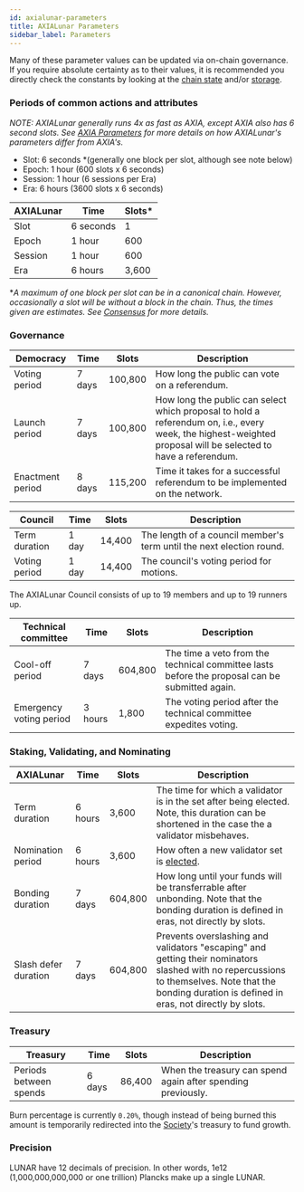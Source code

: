 ```yaml
---
id: axialunar-parameters
title: AXIALunar Parameters
sidebar_label: Parameters
---
```


Many of these parameter values can be updated via on-chain governance. If you require absolute certainty as to their values, it is recommended you directly check the constants by looking at the [chain state](https://AXIA.js.org/apps/#/chainstate/constants) and/or [storage](https://AXIA.js.org/apps/#/chainstate).

### Periods of common actions and attributes

_NOTE: AXIALunar generally runs 4x as fast as AXIA, except AXIA also has 6 second slots. See [AXIA Parameters](https://solar.wiki.AXIA.network/docs/en/maintain-AXIA-parameters) for more details on how AXIALunar's parameters differ from AXIA's._

- Slot: 6 seconds \*(generally one block per slot, although see note below)
- Epoch: 1 hour (600 slots x 6 seconds)
- Session: 1 hour (6 sessions per Era)
- Era: 6 hours (3600 slots x 6 seconds)

| AXIALunar  | Time      | Slots\* |
| ------- | --------- | ------- |
| Slot    | 6 seconds | 1       |
| Epoch   | 1 hour    | 600     |
| Session | 1 hour    | 600     |
| Era     | 6 hours   | 3,600   |

\*_A maximum of one block per slot can be in a canonical chain. However, occasionally a slot will be without a block in the chain. Thus, the times given are estimates. See [Consensus](learn-consensus) for more details._

### Governance

| Democracy        | Time   | Slots   | Description                                                                                                                                                   |
| ---------------- | ------ | ------- | ------------------------------------------------------------------------------------------------------------------------------------------------------------- |
| Voting period    | 7 days | 100,800 | How long the public can vote on a referendum.                                                                                                                 |
| Launch period    | 7 days | 100,800 | How long the public can select which proposal to hold a referendum on, i.e., every week, the highest-weighted proposal will be selected to have a referendum. |
| Enactment period | 8 days | 115,200 | Time it takes for a successful referendum to be implemented on the network.                                                                                   |

| Council       | Time  | Slots  | Description                                                          |
| ------------- | ----- | ------ | -------------------------------------------------------------------- |
| Term duration | 1 day | 14,400 | The length of a council member's term until the next election round. |
| Voting period | 1 day | 14,400 | The council's voting period for motions.                             |

The AXIALunar Council consists of up to 19 members and up to 19 runners up.

| Technical committee     | Time    | Slots   | Description                                                                                    |
| ----------------------- | ------- | ------- | ---------------------------------------------------------------------------------------------- |
| Cool-off period         | 7 days  | 604,800 | The time a veto from the technical committee lasts before the proposal can be submitted again. |
| Emergency voting period | 3 hours | 1,800   | The voting period after the technical committee expedites voting.                              |

### Staking, Validating, and Nominating

| AXIALunar               | Time    | Slots   | Description                                                                                                                                                                                         |
| -------------------- | ------- | ------- | --------------------------------------------------------------------------------------------------------------------------------------------------------------------------------------------------- |
| Term duration        | 6 hours | 3,600   | The time for which a validator is in the set after being elected. Note, this duration can be shortened in the case the a validator misbehaves.                                                      |
| Nomination period    | 6 hours | 3,600   | How often a new validator set is [elected](learn-phragmen).                                                                                                                                         |
| Bonding duration     | 7 days  | 604,800 | How long until your funds will be transferrable after unbonding. Note that the bonding duration is defined in eras, not directly by slots.                                                          |
| Slash defer duration | 7 days  | 604,800 | Prevents overslashing and validators "escaping" and getting their nominators slashed with no repercussions to themselves. Note that the bonding duration is defined in eras, not directly by slots. |

### Treasury

| Treasury               | Time   | Slots  | Description                                                  |
| ---------------------- | ------ | ------ | ------------------------------------------------------------ |
| Periods between spends | 6 days | 86,400 | When the treasury can spend again after spending previously. |

Burn percentage is currently `0.20%`, though instead of being burned this amount is temporarily redirected into the [Society](maintain-guides-society-axialunar)'s treasury to fund growth.

### Precision

LUNAR have 12 decimals of precision. In other words, 1e12 (1,000,000,000,000 or one trillion) Plancks make up a single LUNAR.
